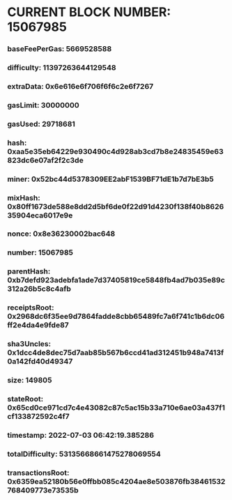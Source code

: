 # CURRENT BLOCK NUMBER: 15067985

### baseFeePerGas: 5669528588
### difficulty: 11397263644129548
### extraData: 0x6e616e6f706f6f6c2e6f7267
### gasLimit: 30000000
### gasUsed: 29718681
### hash: 0xaa5e35eb64229e930490c4d928ab3cd7b8e24835459e63823dc6e07af2f2c3de
### miner: 0x52bc44d5378309EE2abF1539BF71dE1b7d7bE3b5
### mixHash: 0x80ff1673de588e8dd2d5bf6de0f22d91d4230f138f40b862635904eca6017e9e
### nonce: 0x8e36230002bac648
### number: 15067985
### parentHash: 0xb7defd923adebfa1ade7d37405819ce5848fb4ad7b035e89c312a26b5c8c4afb
### receiptsRoot: 0x2968dc6f35ee9d7864fadde8cbb65489fc7a6f741c1b6dc06ff2e4da4e9fde87
### sha3Uncles: 0x1dcc4de8dec75d7aab85b567b6ccd41ad312451b948a7413f0a142fd40d49347
### size: 149805
### stateRoot: 0x65cd0ce971cd7c4e43082c87c5ac15b33a710e6ae03a437f1cf133872592c4f7
### timestamp: 2022-07-03 06:42:19.385286
### totalDifficulty: 53135668661475278069554
### transactionsRoot: 0x6359ea52180b56e0ffbb085c4204ae8e503876fb38461532768409773e73535b
